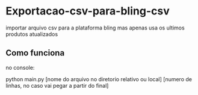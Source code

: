 # Exportacao-csv-para-bling-csv

importar arquivo csv para a plataforma bling
mas apenas usa os ultimos produtos atualizados

## Como funciona

no console:

python main.py [nome do arquivo no diretorio relativo ou local] [numero de linhas, no caso vai pegar a partir do final]